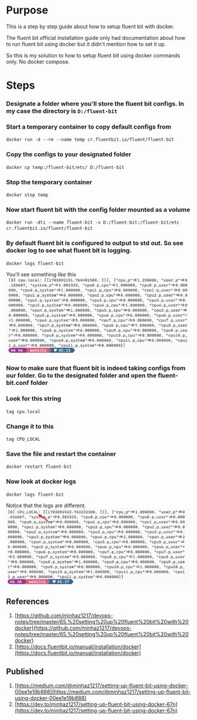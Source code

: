# Purpose
This is a step by step guide about how to setup fluent bit with docker.

The fluent bit official installation guide only had documentation about how to run fluent bit using docker but it didn't mention how to set it up.

So this is my solution to how to setup fluent bit using docker commands only. No docker compose.

# Steps


### Designate a folder where you'll store the fluent bit configs. In my case the directory is `D:/fluent-bit`

### Start a temporary container to copy default configs from
```
docker run -d --rm --name temp cr.fluentbit.io/fluent/fluent-bit
```

### Copy the configs to your designated folder
```
docker cp temp:/fluent-bit/etc/ D:/fluent-bit
```

### Stop the temporary container
```
docker stop temp
```

### Now start fluent bit with the config folder mounted as a volume
```
docker run -dti --name fluent-bit -v D:/fluent-bit:/fluent-bit/etc cr.fluentbit.io/fluent/fluent-bit
```


### By default fluent bit is configured to output to std out. So see docker log to see what fluent bit is logging.
```
docker logs fluent-bit
```
You'll see something like this
![docker logs output](<images/01. docker logs output.png>)

### Now to make sure that fluent bit is indeed taking configs from our folder. Go to the designated folder and open the fluent-bit.conf folder

### Look for this string
```
tag cpu.local
```

### Change it to this
```
tag CPU_LOCAL
```

### Save the file and restart the container
```
docker restart fluent-bit
```

### Now look at docker logs
```
docker logs fluent-bit
```
Notice that the logs are different.
![Config change worked](<images/02. docker logs to check config.png>)


## References
1. [https://github.com/minhaz1217/devops-notes/tree/master/65.%20setting%20up%20fluent%20bit%20with%20docker](https://github.com/minhaz1217/devops-notes/tree/master/65.%20setting%20up%20fluent%20bit%20with%20docker)
2. [https://docs.fluentbit.io/manual/installation/docker](https://docs.fluentbit.io/manual/installation/docker)

## Published
1. [https://medium.com/@minhaz1217/setting-up-fluent-bit-using-docker-00ee1e19b888](https://medium.com/@minhaz1217/setting-up-fluent-bit-using-docker-00ee1e19b888)
2. [https://dev.to/minhaz1217/setting-up-fluent-bit-using-docker-67n](https://dev.to/minhaz1217/setting-up-fluent-bit-using-docker-67n)
